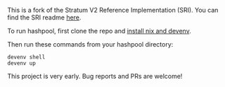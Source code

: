 This is a fork of the Stratum V2 Reference Implementation (SRI). You can find the SRI readme [here](https://github.com/stratum-mining/stratum/blob/main/README.md).

To run hashpool, first clone the repo and [install nix and devenv](https://devenv.sh/getting-started/).

Then run these commands from your hashpool directory:
```
devenv shell
devenv up
```

This project is very early. Bug reports and PRs are welcome!
